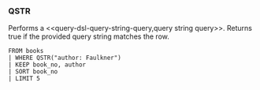 <!--
This is generated by ESQL’s AbstractFunctionTestCase. Do no edit it. See ../README.md for how to regenerate it.
-->

### QSTR
Performs a <<query-dsl-query-string-query,query string query>>. Returns true if the provided query string matches the row.

```
FROM books
| WHERE QSTR("author: Faulkner")
| KEEP book_no, author
| SORT book_no
| LIMIT 5
```
